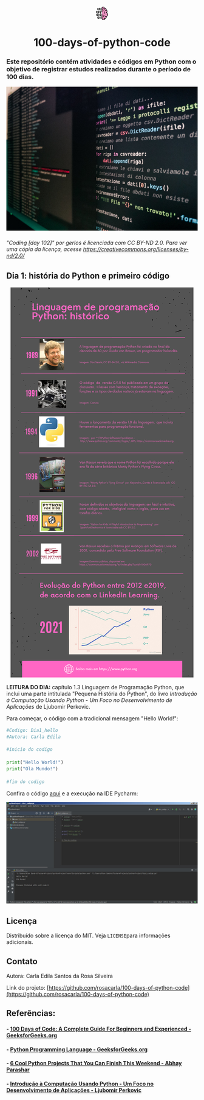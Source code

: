 <p align="center"> 
<img src="https://github.com/rosacarla/100-days-of-python-code/blob/main/imagens/brain.jpg">
</p>

<h1 align="center">100-days-of-python-code</h1>
 
### Este repositório contém atividades e códigos em Python com o objetivo de registrar estudos realizados durante o período de 100 dias.

<p align="center"> 
<img src="https://github.com/rosacarla/100-days-of-python-code/blob/main/imagens/code.jpg">
</p>

###### "Coding [day 102]" por gerlos é licenciada com CC BY-ND 2.0. Para ver uma cópia da licença, acesse https://creativecommons.org/licenses/by-nd/2.0/ 

## Dia 1: história do Python e primeiro código

<p align="center"> 
<img src="https://github.com/rosacarla/100-days-of-python-code/blob/main/imagens/InfograficoPY.png">
</p>

**LEITURA DO DIA:** capítulo 1.3 Linguagem de Programação Python, que inclui uma parte intitulada "Pequena História do Python", do livro *Introdução à Computação Usando Python - Um Foco no Desenvolvimento de Aplicações* de Ljubomir Perkovic. 

Para começar, o código com a tradicional mensagem "Hello World!":

```python
#Codigo: Dia1_hello
#Autora: Carla Edila

#inicio do codigo

print("Hello World!")
print("Ola Mundo!")

#fim do codigo
```
Confira o código [aqui](https://github.com/rosacarla/100-days-of-python-code/blob/346cfba1f1b6c01c9b49359c98f12b0e0052624a/codigos100/dia1_codigo.py) e a execução na IDE Pycharm:

<p align="center"> 
<img src="https://github.com/rosacarla/100-days-of-python-code/blob/main/imagens/pycharm1.jpg">
</p>

## Licença
Distribuído sobre a licença do MIT. Veja `LICENSE`para informações adicionais.

## Contato
Autora: Carla Edila Santos da Rosa Silveira

Link do projeto: [https://github.com/rosacarla/100-days-of-python-code](https://github.com/rosacarla/100-days-of-python-code)

## Referências:
#### - <a href="https://www.geeksforgeeks.org/100-days-of-code-a-complete-guide-for-beginners-and-experienced/">100 Days of Code: A Complete Guide For Beginners and Experienced - GeeksforGeeks.org</a>
#### - <a href="https://www.geeksforgeeks.org/python-programming-language/">Python Programming Language - GeeksforGeeks.org</a> 
#### - <a href="https://medium.com/pythoneers/6-cool-python-projects-that-you-can-finish-this-weekend-4d87a8d8210f">6 Cool Python Projects That You Can Finish This Weekend - Abhay Parashar</a>
#### - <a href="https://www.amazon.com.br/dp/B073DPCW8J/ref=dp-kindle-redirect?_encoding=UTF8&btkr=1">Introdução à Computação Usando Python - Um Foco no Desenvolvimento de Aplicações - Ljubomir Perkovic</a>
